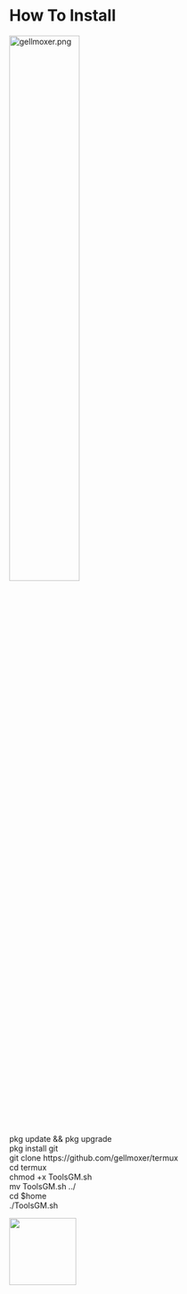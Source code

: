 # How To Install
<img src="https://github.com/gellmoxer/pic/blob/master/gellmoxer.png" width="50%" alt="gellmoxer.png">
<p>
pkg update && pkg upgrade
<br>
pkg install git
<br>
git clone https://github.com/gellmoxer/termux
<br>
cd termux
<br>
chmod +x ToolsGM.sh
<br>
mv ToolsGM.sh ../
<br>
cd $home
<br>
./ToolsGM.sh
<p>
  <img src="https://github.com/gellmoxer/pic/blob/master/ssh.jpg" width="120px">
